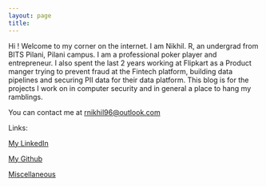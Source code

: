 ```yaml
---
layout: page
title: 
---
```


Hi ! Welcome to my corner on the internet. 
I am Nikhil. R, an undergrad from BITS Pilani, Pilani campus. I am a professional poker player and entrepreneur. I also spent the last 2 years working at Flipkart as a Product manger trying to prevent fraud at the Fintech platform, building data pipelines and securing PII data for their data platform. This blog is for the projects I work on in computer security and in general a place to hang my ramblings. 

You can contact me at rnikhil96@outlook.com



Links:

<a href="https://www.linkedin.com/in/rnikhil275/">My LinkedIn</a>

<a href="https://github.com/r-nikhil">My Github</a>

<a href="/about/miscellaneous.html">Miscellaneous</a>	
